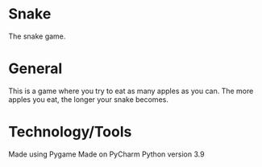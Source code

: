 # Snake
The snake game. 

# General
This is a game where you try to eat as many apples as you can. The more apples you eat, the longer your snake becomes.

# Technology/Tools
Made using Pygame
Made on PyCharm
Python version 3.9
